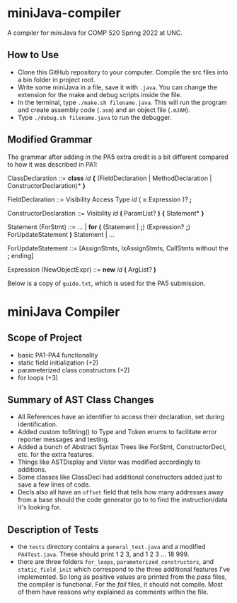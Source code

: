 # miniJava-compiler
A compiler for miniJava for COMP 520 Spring 2022 at UNC.

## How to Use
* Clone this GitHub repository to your computer. Compile the src files into a bin folder in project root.
* Write some miniJava in a file, save it with `.java`. You can change the extension for the make and debug scripts inside the file.
* In the terminal, type `./make.sh filename.java`. This will run the program and create assembly code (`.asm`) and an object file (`.mJAM`).
* Type `./debug.sh filename.java` to run the debugger.

## Modified Grammar

The grammar after adding in the PA5 extra credit is a bit different compared to how it was described in PA1:

ClassDeclaration ::= **class** *id* **{** (FieldDeclaration | MethodDeclaration | ConstructorDeclaration)* **}**

FieldDeclaration ::= Visibility Access Type *id* ( **=** Expression )? **;**

ConstructorDeclaration ::= Visibility *id* **(** ParamList? **)** **{** Statement* **}**

Statement (ForStmt) ::= 
  ... |
  **for** **(** (Statement | **;**) (Expression? **;**) ForUpdateStatement **)** Statement 
  | ...

ForUpdateStatement ::= \[AssignStmts, IxAssignStmts, CallStmts without the **;** ending\]

Expression (NewObjectExpr) ::= **new** *id* **(** ArgList? **)**

Below is a copy of `guide.txt`, which is used for the PA5 submission.
# miniJava Compiler

## Scope of Project
- basic PA1-PA4 functionality
- static field initialization (+2)
- parameterized class constructors (+2)
- for loops (+3)

## Summary of AST Class Changes
- All References have an identifier to access their declaration, set during identification.
- Added custom toString() to Type and Token enums to facilitate error reporter messages and testing.
- Added a bunch of Abstract Syntax Trees like ForStmt, ConstructorDecl, etc. for the extra features.
- Things like ASTDisplay and Vistor was modified accordingly to additions.
- Some classes like ClassDecl had additional constructors added just to save a few lines of code.
- Decls also all have an `offset` field that tells how many addresses away from a base should
  the code generator go to to find the instruction/data it's looking for.

## Description of Tests
- the `tests` directory contains a `general_test.java` and a modified `PA4Test.java`. These
  should print 1 2 3, and 1 2 3 ... 18 999.
- there are three folders `for_loops`, `parameterized_constructors`, and `static_field_init`
  which correspond to the three additional features I've implemented. So long as positive values
  are printed from the *pass* files, the compiler is functional. For the *fail* files, it should
  not compile. Most of them have reasons why explained as comments within the file.
